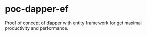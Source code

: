 # poc-dapper-ef
Proof of concept of dapper with entity framework for get maximal productivity and performance.
